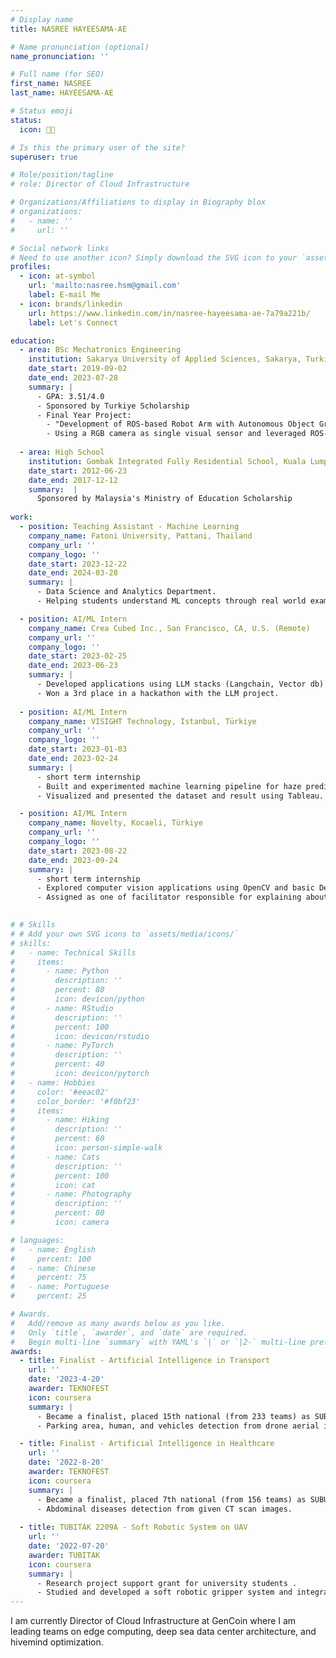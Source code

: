 ```yaml
---
# Display name
title: NASREE HAYEESAMA-AE

# Name pronunciation (optional)
name_pronunciation: ''

# Full name (for SEO)
first_name: NASREE
last_name: HAYEESAMA-AE

# Status emoji
status:
  icon: 🧑‍🎓️

# Is this the primary user of the site?
superuser: true

# Role/position/tagline
# role: Director of Cloud Infrastructure

# Organizations/Affiliations to display in Biography blox
# organizations:
#   - name: ''
#     url: ''

# Social network links
# Need to use another icon? Simply download the SVG icon to your `assets/media/icons/` folder.
profiles:
  - icon: at-symbol
    url: 'mailto:nasree.hsm@gmail.com'
    label: E-mail Me
  - icon: brands/linkedin
    url: https://www.linkedin.com/in/nasree-hayeesama-ae-7a79a221b/
    label: Let's Connect

education:
  - area: BSc Mechatronics Engineering
    institution: Sakarya University of Applied Sciences, Sakarya, Turkiye
    date_start: 2019-09-02
    date_end: 2023-07-28
    summary: |
      - GPA: 3.51/4.0
      - Sponsored by Turkiye Scholarship
      - Final Year Project:
        - "Development of ROS-based Robot Arm with Autonomous Object Grasping Ability"
        - Using a RGB camera as single visual sensor and leveraged ROS-Noetic and Moveit package for robotics object grasping. HRG-Net is then deployed for grasps generation. Lastly, user interface is created with Flask to improve accessibility through website.
  
  - area: High School
    institution: Gombak Integrated Fully Residential School, Kuala Lumpur, Malaysia
    date_start: 2012-06-23
    date_end: 2017-12-12
    summary:  |
      Sponsored by Malaysia's Ministry of Education Scholarship
      
work:
  - position: Teaching Assistant - Machine Learning
    company_name: Fatoni University, Pattani, Thailand
    company_url: ''
    company_logo: ''
    date_start: 2023-12-22
    date_end: 2024-03-28
    summary: |
      - Data Science and Analytics Department.
      - Helping students understand ML concepts through real world examples and hands on experiences.

  - position: AI/ML Intern
    company_name: Crea Cubed Inc., San Francisco, CA, U.S. (Remote)
    company_url: ''
    company_logo: ''
    date_start: 2023-02-25
    date_end: 2023-06-23
    summary: |
      - Developed applications using LLM stacks (Langchain, Vector db).
      - Won a 3rd place in a hackathon with the LLM project.
  
  - position: AI/ML Intern
    company_name: VISIGHT Technology, Istanbul, Türkiye
    company_url: ''
    company_logo: ''
    date_start: 2023-01-03
    date_end: 2023-02-24
    summary: |
      - short term internship
      - Built and experimented machine learning pipeline for haze prediction dataset.
      - Visualized and presented the dataset and result using Tableau.

  - position: AI/ML Intern
    company_name: Novelty, Kocaeli, Türkiye
    company_url: ''
    company_logo: ''
    date_start: 2023-08-22
    date_end: 2023-09-24
    summary: |
      - short term internship
      - Explored computer vision applications using OpenCV and basic Deep learning.
      - Assigned as one of facilitator responsible for explaining about Deep learning.
  

# # Skills
# # Add your own SVG icons to `assets/media/icons/`
# skills:
#   - name: Technical Skills
#     items:
#       - name: Python
#         description: ''
#         percent: 80
#         icon: devicon/python
#       - name: RStudio
#         description: ''
#         percent: 100
#         icon: devicon/rstudio
#       - name: PyTorch
#         description: ''
#         percent: 40
#         icon: devicon/pytorch
#   - name: Hobbies
#     color: '#eeac02'
#     color_border: '#f0bf23'
#     items:
#       - name: Hiking
#         description: ''
#         percent: 60
#         icon: person-simple-walk
#       - name: Cats
#         description: ''
#         percent: 100
#         icon: cat
#       - name: Photography
#         description: ''
#         percent: 80
#         icon: camera

# languages:
#   - name: English
#     percent: 100
#   - name: Chinese
#     percent: 75
#   - name: Portuguese
#     percent: 25

# Awards.
#   Add/remove as many awards below as you like.
#   Only `title`, `awarder`, and `date` are required.
#   Begin multi-line `summary` with YAML's `|` or `|2-` multi-line prefix and indent 2 spaces below.
awards:
  - title: Finalist - Artificial Intelligence in Transport
    url: ''
    date: '2023-4-20'
    awarder: TEKNOFEST
    icon: coursera
    summary: |
      - Became a finalist, placed 15th national (from 233 teams) as SUBU-AI.
      - Parking area, human, and vehicles detection from drone aerial images and predict the parking area availability.

  - title: Finalist - Artificial Intelligence in Healthcare
    url: ''
    date: '2022-8-20'
    awarder: TEKNOFEST
    icon: coursera
    summary: |
      - Became a finalist, placed 7th national (from 156 teams) as SUBU-AI AVVEROES.
      - Abdominal diseases detection from given CT scan images.
  
  - title: TUBITAK 2209A - Soft Robotic System on UAV
    url: ''
    date: '2022-07-20'
    awarder: TUBITAK
    icon: coursera
    summary: |
      - Research project support grant for university students .
      - Studied and developed a soft robotic gripper system and integrated it to a UAV.
---
```


I am currently Director of Cloud Infrastructure at GenCoin where I am leading teams on edge computing, deep sea data center architecture, and hivemind optimization.
